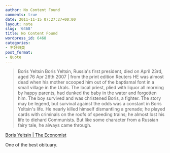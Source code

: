 ```yaml
---
author: No Content Found
comments: true
date: 2011-11-15 07:27:27+00:00
layout: note
slug: '6468'
title: No Content Found
wordpress_id: 6468
categories:
- 不好归类
post_format:
- Quote
---
```


<blockquote>Boris Yeltsin
Boris Yeltsin, Russia's first president, died on April 23rd, aged 76
Apr 26th 2007 | from the print edition Reuters
HE was almost dead when his mother scooped him out of the baptismal font in a small village in the Urals. The local priest, plied with liquor all morning by happy parents, had dunked the baby in the water and forgotten him. The boy survived and was christened Boris, a fighter. The story may be legend, but survival against the odds was a constant in Boris Yeltsin's life. He nearly killed himself dismantling a grenade; he played cards with criminals on the roofs of speeding trains; he almost lost his life to diehard Communists. But like some character from a Russian fairy tale, he always came through.</blockquote>

[Boris Yeltsin | The Economist](http://www.economist.com/node/9074306)





One of the best obituary.
